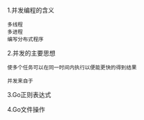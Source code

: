 
1.并发编程的含义

    多线程
    多进程
    编写分布式程序

2.并发的主要思想

    使多个任务可以在同一时间内执行以便能更快的得到结果

    并发来自于

3.Go正则表达式

4.Go文件操作

